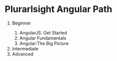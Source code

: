 <h1>Plurarlsight Angular Path</h1>
<ol>
<li>Beginner</li>
<ol>
<li>AngularJS: Get Started</li>
<li>Angular Fundamentals</li>
<li>Angular:The Big Picture</li>
</ol>
<li>Intermediate</li>
<li>Advanced</li>
</ol>
